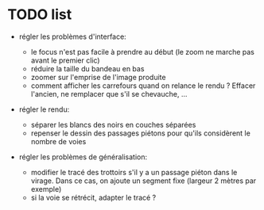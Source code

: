 # TODO list

* régler les problèmes d'interface:
  * le focus n'est pas facile à prendre au début (le zoom ne marche pas avant le premier clic)
  * réduire la taille du bandeau en bas
  * zoomer sur l'emprise de l'image produite
  * comment afficher les carrefours quand on relance le rendu ? Effacer l'ancien, ne remplacer que s'il se chevauche, ...

* régler le rendu:
  * séparer les blancs des noirs en couches séparées
  * repenser le dessin des passages piétons pour qu'ils considèrent le nombre de voies

* régler les problèmes de généralisation:
  * modifier le tracé des trottoirs s'il y a un passage piéton dans le virage. Dans ce cas, on ajoute un segment fixe (largeur 2 mètres par exemple)
  * si la voie se rétrécit, adapter le tracé ?